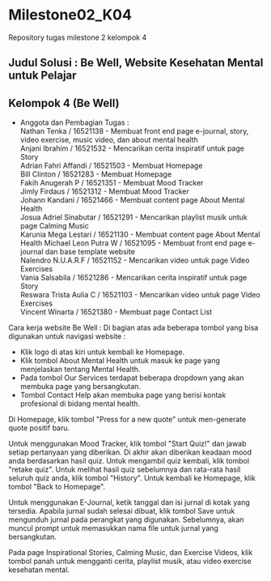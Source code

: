 # Milestone02_K04
 Repository tugas milestone 2 kelompok 4

## Judul Solusi : Be Well, Website Kesehatan Mental untuk Pelajar
## Kelompok 4 (Be Well) 

- Anggota dan Pembagian Tugas : <br />
 Nathan Tenka / 16521138 - Membuat front end page e-journal, story, video exercise, music video, dan about mental health <br />
 Anjani Ibrahim / 16521532 - Mencarikan cerita inspiratif untuk page Story <br />
 Adrian Fahri Affandi / 16521503 - Membuat Homepage <br />
 Bill Clinton / 16521283 - Membuat Homepage <br />
 Fakih Anugerah P / 16521351 - Membuat Mood Tracker <br />
 Jimly Firdaus / 16521312 - Membuat Mood Tracker <br />
 Johann Kandani / 16521466 - Membuat content page About Mental Health <br />
 Josua Adriel Sinabutar / 16521291 - Mencarikan playlist musik untuk page Calming Music <br />
 Karunia Mega Lestari / 16521130 - Membuat content page About Mental Health
 Michael Leon Putra W / 16521095 - Membuat front end page e-journal dan base template website <br />
 Nalendro N.U.A.R.F / 16521152 - Mencarikan video untuk page Video Exercises <br />
 Vania Salsabila / 16521286 - Mencarikan cerita inspiratif untuk page Story <br />
 Reswara Trista Aulia C / 16521103 - Mencarikan video untuk page Video Exercises <br />
 Vincent Winarta / 16521380 - Membuat page Contact List <br />

Cara kerja website Be Well :
Di bagian atas ada beberapa tombol yang bisa digunakan untuk navigasi website :
- Klik logo di atas kiri untuk kembali ke Homepage.
- Klik tombol About Mental Health untuk masuk ke page yang menjelaskan tentang Mental Health.
- Pada tombol Our Services terdapat beberapa dropdown yang akan membuka page yang bersangkutan. 
- Tombol Contact Help akan membuka page yang berisi kontak profesional di bidang mental health.

Di Homepage, klik tombol "Press for a new quote" untuk men-generate quote positif baru.

Untuk menggunakan Mood Tracker, klik tombol "Start Quiz!" dan jawab setiap pertanyaan yang diberikan. Di akhir akan diberikan keadaan mood anda berdasarkan hasil quiz. Untuk mengambil quiz kembali, klik tombol "retake quiz". Untuk melihat hasil quiz sebelumnya dan rata-rata hasil seluruh quiz anda, klik tombol "History". Untuk kembali ke Homepage, klik tombol "Back to Homepage".

Untuk menggunakan E-Journal, ketik tanggal dan isi jurnal di kotak yang tersedia. Apabila jurnal sudah selesai dibuat, klik tombol Save untuk mengunduh jurnal pada perangkat yang digunakan. Sebelumnya, akan muncul prompt untuk memasukkan nama file untuk jurnal yang bersangkutan.

Pada page Inspirational Stories, Calming Music, dan Exercise Videos, klik tombol panah untuk mengganti cerita, playlist musik, atau video exercise kesehatan mental.
